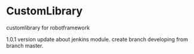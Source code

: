 # CustomLibrary
customlibrary for robotframework

1.0.1 version update about jenkins module.
create branch developing from branch master.
